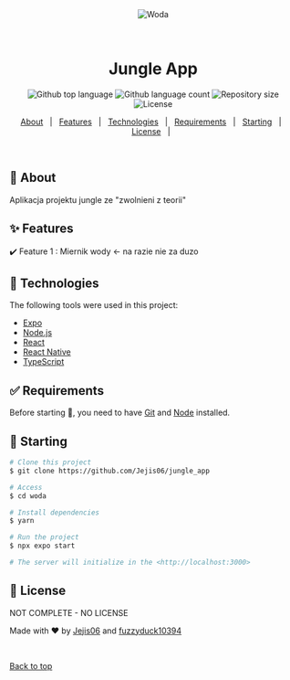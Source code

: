 <div align="center" id="top"> 
  <img src="./.github/app.gif" alt="Woda" />

  &#xa0;

  <!-- <a href="https://woda.netlify.app">Demo</a> -->
</div>

<h1 align="center">Jungle App</h1>

<p align="center">
  <img alt="Github top language" src="https://img.shields.io/github/languages/top/{{YOUR_GITHUB_USERNAME}}/woda?color=56BEB8">

  <img alt="Github language count" src="https://img.shields.io/github/languages/count/{{YOUR_GITHUB_USERNAME}}/woda?color=56BEB8">

  <img alt="Repository size" src="https://img.shields.io/github/repo-size/{{YOUR_GITHUB_USERNAME}}/woda?color=56BEB8">

  <img alt="License" src="https://img.shields.io/github/license/{{YOUR_GITHUB_USERNAME}}/woda?color=56BEB8">

  <!-- <img alt="Github issues" src="https://img.shields.io/github/issues/{{YOUR_GITHUB_USERNAME}}/woda?color=56BEB8" /> -->

  <!-- <img alt="Github forks" src="https://img.shields.io/github/forks/{{YOUR_GITHUB_USERNAME}}/woda?color=56BEB8" /> -->

  <!-- <img alt="Github stars" src="https://img.shields.io/github/stars/{{YOUR_GITHUB_USERNAME}}/woda?color=56BEB8" /> -->
</p>

<!-- Status -->

<!-- <h4 align="center"> 
	🚧  Woda 🚀 Under construction...  🚧
</h4> 

<hr> -->

<p align="center">
  <a href="#dart-about">About</a> &#xa0; | &#xa0; 
  <a href="#sparkles-features">Features</a> &#xa0; | &#xa0;
  <a href="#rocket-technologies">Technologies</a> &#xa0; | &#xa0;
  <a href="#white_check_mark-requirements">Requirements</a> &#xa0; | &#xa0;
  <a href="#checkered_flag-starting">Starting</a> &#xa0; | &#xa0;
  <a href="#memo-license">License</a> &#xa0; | &#xa0;
</p>

<br>

## :dart: About ##

Aplikacja projektu jungle ze "zwolnieni z teorii"

## :sparkles: Features ##

:heavy_check_mark: Feature 1 : Miernik wody <- na razie nie za duzo

## :rocket: Technologies ##

The following tools were used in this project:

- [Expo](https://expo.io/)
- [Node.js](https://nodejs.org/en/)
- [React](https://pt-br.reactjs.org/)
- [React Native](https://reactnative.dev/)
- [TypeScript](https://www.typescriptlang.org/)

## :white_check_mark: Requirements ##

Before starting :checkered_flag:, you need to have [Git](https://git-scm.com) and [Node](https://nodejs.org/en/) installed.

## :checkered_flag: Starting ##

```bash
# Clone this project
$ git clone https://github.com/Jejis06/jungle_app

# Access
$ cd woda

# Install dependencies
$ yarn

# Run the project
$ npx expo start

# The server will initialize in the <http://localhost:3000>
```

## :memo: License ##

NOT COMPLETE - NO LICENSE


Made with :heart: by <a href="https://github.com/Jejis06" target="_blank">Jejis06</a> and <a href="https://github.com/fuzzyduck10394" target="_blank">fuzzyduck10394</a>

&#xa0;

<a href="#top">Back to top</a>
